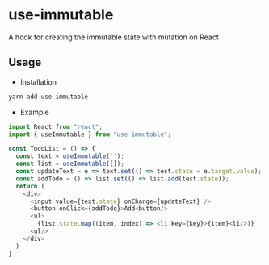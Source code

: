 # use-immutable

A hook for creating the immutable state with mutation on React

## Usage

- Installation

```sh
yarn add use-immutable
```

- Example

```js
import React from "react";
import { useImmutable } from "use-immutable";

const TodoList = () => {
  const text = useImmutable('');
  const list = useImmutable([]);
  const updateText = e => text.set(() => test.state = e.target.value);
  const addTodo = () => list.set(() => list.add(test.state));
  return (
    <div>
      <input value={text.state} onChange={updateText} />
      <button onClick={addTodo}>Add<button/>
      <ul>
        {list.state.map((item, index) => <li key={key}>{item}<li/>)}
      <ul/>
    </div>
  )
}
```
